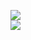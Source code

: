 [![](https://img.shields.io/badge/Made%20With-Github%20Spray-lightgrey.svg?style=for-the-badge&logo=github)](https://github.com/Annihil/github-spray#13725)  
[![](https://i.imgur.com/2DrTn0Z.gif)](https://github.com/Annihil/github-spray)